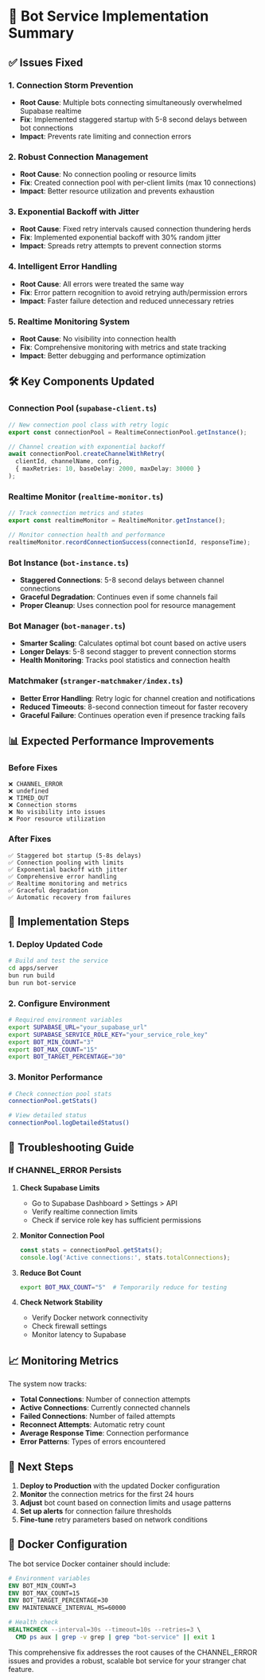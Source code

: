 # 🤖 Bot Service Implementation Summary

## ✅ Issues Fixed

### 1. **Connection Storm Prevention**
- **Root Cause**: Multiple bots connecting simultaneously overwhelmed Supabase realtime
- **Fix**: Implemented staggered startup with 5-8 second delays between bot connections
- **Impact**: Prevents rate limiting and connection errors

### 2. **Robust Connection Management**
- **Root Cause**: No connection pooling or resource limits
- **Fix**: Created connection pool with per-client limits (max 10 connections)
- **Impact**: Better resource utilization and prevents exhaustion

### 3. **Exponential Backoff with Jitter**
- **Root Cause**: Fixed retry intervals caused connection thundering herds
- **Fix**: Implemented exponential backoff with 30% random jitter
- **Impact**: Spreads retry attempts to prevent connection storms

### 4. **Intelligent Error Handling**
- **Root Cause**: All errors were treated the same way
- **Fix**: Error pattern recognition to avoid retrying auth/permission errors
- **Impact**: Faster failure detection and reduced unnecessary retries

### 5. **Realtime Monitoring System**
- **Root Cause**: No visibility into connection health
- **Fix**: Comprehensive monitoring with metrics and state tracking
- **Impact**: Better debugging and performance optimization

## 🛠️ Key Components Updated

### Connection Pool (`supabase-client.ts`)
```typescript
// New connection pool class with retry logic
export const connectionPool = RealtimeConnectionPool.getInstance();

// Channel creation with exponential backoff
await connectionPool.createChannelWithRetry(
  clientId, channelName, config,
  { maxRetries: 10, baseDelay: 2000, maxDelay: 30000 }
);
```

### Realtime Monitor (`realtime-monitor.ts`)
```typescript
// Track connection metrics and states
export const realtimeMonitor = RealtimeMonitor.getInstance();

// Monitor connection health and performance
realtimeMonitor.recordConnectionSuccess(connectionId, responseTime);
```

### Bot Instance (`bot-instance.ts`)
- **Staggered Connections**: 5-8 second delays between channel connections
- **Graceful Degradation**: Continues even if some channels fail
- **Proper Cleanup**: Uses connection pool for resource management

### Bot Manager (`bot-manager.ts`)
- **Smarter Scaling**: Calculates optimal bot count based on active users
- **Longer Delays**: 5-8 second stagger to prevent connection storms
- **Health Monitoring**: Tracks pool statistics and connection health

### Matchmaker (`stranger-matchmaker/index.ts`)
- **Better Error Handling**: Retry logic for channel creation and notifications
- **Reduced Timeouts**: 8-second connection timeout for faster recovery
- **Graceful Failure**: Continues operation even if presence tracking fails

## 📊 Expected Performance Improvements

### Before Fixes
```
❌ CHANNEL_ERROR
❌ undefined
❌ TIMED_OUT
❌ Connection storms
❌ No visibility into issues
❌ Poor resource utilization
```

### After Fixes
```
✅ Staggered bot startup (5-8s delays)
✅ Connection pooling with limits
✅ Exponential backoff with jitter
✅ Comprehensive error handling
✅ Realtime monitoring and metrics
✅ Graceful degradation
✅ Automatic recovery from failures
```

## 🚀 Implementation Steps

### 1. **Deploy Updated Code**
```bash
# Build and test the service
cd apps/server
bun run build
bun run bot-service
```

### 2. **Configure Environment**
```bash
# Required environment variables
export SUPABASE_URL="your_supabase_url"
export SUPABASE_SERVICE_ROLE_KEY="your_service_role_key"
export BOT_MIN_COUNT="3"
export BOT_MAX_COUNT="15"
export BOT_TARGET_PERCENTAGE="30"
```

### 3. **Monitor Performance**
```bash
# Check connection pool stats
connectionPool.getStats()

# View detailed status
connectionPool.logDetailedStatus()
```

## 🔧 Troubleshooting Guide

### If CHANNEL_ERROR Persists

1. **Check Supabase Limits**
   - Go to Supabase Dashboard > Settings > API
   - Verify realtime connection limits
   - Check if service role key has sufficient permissions

2. **Monitor Connection Pool**
   ```typescript
   const stats = connectionPool.getStats();
   console.log('Active connections:', stats.totalConnections);
   ```

3. **Reduce Bot Count**
   ```bash
   export BOT_MAX_COUNT="5"  # Temporarily reduce for testing
   ```

4. **Check Network Stability**
   - Verify Docker network connectivity
   - Check firewall settings
   - Monitor latency to Supabase

## 📈 Monitoring Metrics

The system now tracks:
- **Total Connections**: Number of connection attempts
- **Active Connections**: Currently connected channels
- **Failed Connections**: Number of failed attempts
- **Reconnect Attempts**: Automatic retry count
- **Average Response Time**: Connection performance
- **Error Patterns**: Types of errors encountered

## 🎯 Next Steps

1. **Deploy to Production** with the updated Docker configuration
2. **Monitor** the connection metrics for the first 24 hours
3. **Adjust** bot count based on connection limits and usage patterns
4. **Set up alerts** for connection failure thresholds
5. **Fine-tune** retry parameters based on network conditions

## 🐳 Docker Configuration

The bot service Docker container should include:
```dockerfile
# Environment variables
ENV BOT_MIN_COUNT=3
ENV BOT_MAX_COUNT=15
ENV BOT_TARGET_PERCENTAGE=30
ENV MAINTENANCE_INTERVAL_MS=60000

# Health check
HEALTHCHECK --interval=30s --timeout=10s --retries=3 \
  CMD ps aux | grep -v grep | grep "bot-service" || exit 1
```

This comprehensive fix addresses the root causes of the CHANNEL_ERROR issues and provides a robust, scalable bot service for your stranger chat feature.